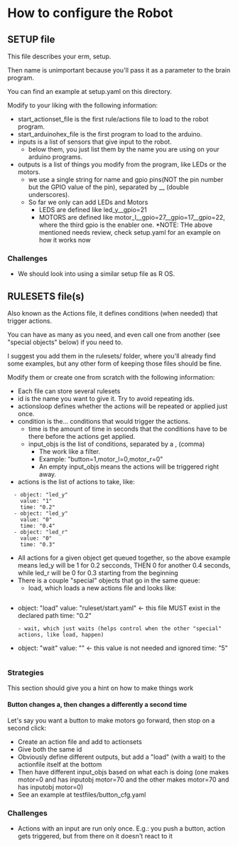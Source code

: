 # How to configure the Robot

## SETUP file
This file describes your erm, setup.   

Then name is unimportant because you'll pass it as a parameter to the brain program.  

You can find an example at setup.yaml on this directory.  

Modify to your liking with the following information:   
- start_actionset_file is the first rule/actions file to load to the robot program.
- start_arduinohex_file is the first program to load to the arduino.
- inputs is a list of sensors that give input to the robot.
  - below them, you just list them by the name you are using on your arduino programs.
- outputs is a list of things you modify from the program, like LEDs or the motors.  
  - we use a single string for name and gpio pins(NOT the pin number but the GPIO value of the pin), separated by __ (double underscores).
  - So far we only can add LEDs and Motors
    - LEDS are defined like led_y__gpio=21
    - MOTORS are defined like motor_l__gpio=27__gpio=17__gpio=22, where the third gpio is the enabler one.
*NOTE: THe above mentioned needs review, check setup.yaml for an example on how it works now
### Challenges
- We should look into using a similar setup file as R OS.

## RULESETS file(s)
Also known as the Actions file, it defines conditions (when needed) that trigger actions.

You can have as many as you need, and even call one from another (see "special objects" below) if you need to. 

I suggest you add them in the rulesets/ folder, where you'll already find some examples, but any other form of keeping those files should be fine.

Modify them or create one from scratch with the following information:
- Each file can store several rulesets
- id is the name you want to give it. Try to avoid repeating ids.  
- actionsloop defines whether the actions will be repeated or applied just once.
- condition is the... conditions that would trigger the actions. 
  - time is the amount of time in seconds that the conditions have to be there before the actions get applied. 
  - input_objs is the list of conditions, separated by a , (comma)
    - The work like a filter.
    - Example: "button=1,motor_l=0,motor_r=0"
    - An empty input_objs means the actions will be triggered right away.
- actions is the list of actions to take, like:
```
  - object: "led_y"
    value: "1"
    time: "0.2"
  - object: "led_y"
    value: "0"
    time: "0.4"
  - object: "led_r"
    value: "0"
    time: "0.3"
```
  - All actions for a given object get queued together, so the above example means led_y will be 1 for 0.2 secconds, THEN 0 for another 0.4 seconds, while led_r will be 0 for 0.3 starting from the beginning
  - There is a couple "special" objects that go in the same queue:
    - load, which loads a new actions file and looks like:
    ```
  - object: "load"
    value: "ruleset/start.yaml" <- this file MUST exist in the declared path
    time: "0.2"
    ```
    - wait, which just waits (helps control when the other "special" actions, like load, happen)
    ```
  - object: "wait"
    value: "" <- this value is not needed and ignored
    time: "5"
    ```
### Strategies

This section should give you a hint on how to make things work

#### Button changes a, then changes a differently a second time
Let's say you want a button to make motors go forward, then stop on a second click:
- Create an action file and add to actionsets
- Give both the same id
- Obviously define different outputs, but add a "load" (with a wait) to the actionfile itself at the bottom
- Then have different input_objs based on what each is doing (one makes motor=0 and has inputobj motor=70 and the other makes motor=70 and has inputobj motor=0)
- See an example at testfiles/button_cfg.yaml

### Challenges
- Actions with an input are run only once. E.g.: you push a button, action gets triggered, but from there on it doesn't react to it
